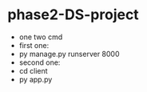 # phase2-DS-project
- one two cmd
- first one:
- py manage.py runserver 8000
- second one:
- cd client
- py app.py
